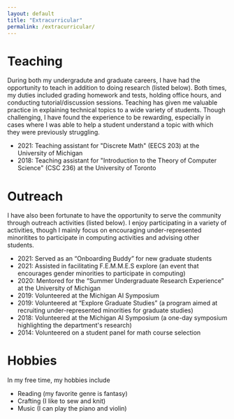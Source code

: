 ```yaml
---
layout: default
title: "Extracurricular"
permalink: /extracurricular/
---
```


# Teaching 
During both my undergradute and graduate careers, I have had the opportunity to teach in addition to doing research (listed below). Both times, my duties included grading homework and tests, holding office hours, and conducting tutorial/discussion sessions. Teaching has given me valuable practice in explaining technical topics to a wide variety of students. Though challenging, I have found the experience to be rewarding, especially in cases where I was able to help a student understand a topic with which they were previously struggling. 

- 2021: Teaching assistant for "Discrete Math" (EECS 203) at the University of Michigan
- 2018: Teaching assistant for "Introduction to the Theory of Computer Science" (CSC 236) at the University of Toronto

# Outreach
I have also been fortunate to have the opportunity to serve the community through outreach activities (listed below). I enjoy participating in a variety of activities, though I mainly focus on encouraging under-represented minoritites to participate in computing activities and advising other students.

- 2021: Served as an “Onboarding Buddy” for new graduate students
- 2021: Assisted in facilitating F.E.M.M.E.S explore (an event that encourages gender minorities to participate in computing)
- 2020: Mentored for the “Summer Undergraduate Research Experience” at the University of Michigan
- 2019: Volunteered at the Michigan AI Symposium
- 2019: Volunteered at “Explore Graduate Studies” (a program aimed at recruiting under-represented minorities for graduate studies)
- 2018: Volunteered at the Michigan AI Symposium (a one-day symposium highlighting the department's research)
- 2014: Volunteered on a student panel for math course selection 

# Hobbies

In my free time, my hobbies include

- Reading (my favorite genre is fantasy)
- Crafting (I like to sew and knit)
- Music (I can play the piano and violin)
